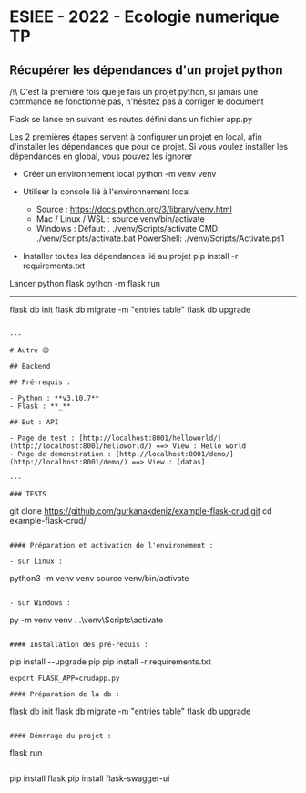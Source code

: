 # ESIEE - 2022 - Ecologie numerique TP

## Récupérer les dépendances d'un projet python
/!\ C'est la première fois que je fais un projet python, si jamais une commande ne fonctionne pas, n'hésitez pas à corriger le document

Flask se lance en suivant les routes défini dans un fichier app.py

Les 2 premières étapes servent à configurer un projet en local, afin d'installer les dépendances que pour ce projet.
Si vous voulez installer les dépendances en global, vous pouvez les ignorer

- Créer un environnement local
python -m venv venv

- Utiliser la console lié à l'environnement local
	- Source : https://docs.python.org/3/library/venv.html
	- Mac / Linux / WSL :
		source venv/bin/activate
	- Windows :
		Défaut: . ./venv/Scripts/activate
		CMD: ./venv/Scripts/activate.bat
		PowerShell: ./venv/Scripts/Activate.ps1

- Installer toutes les dépendances lié au projet
pip install -r requirements.txt

Lancer python flask
python -m flask run

---
flask db init
flask db migrate -m "entries table"
flask db upgrade
```

---

# Autre 😉

## Backend

## Pré-requis :

- Python : **v3.10.7**
- Flask : **_**

## But : API

- Page de test : [http://localhost:8001/helloworld/](http://localhost:8001/helloworld/) ==> View : Hello world
- Page de demonstration : [http://localhost:8001/demo/](http://localhost:8001/demo/) ==> View : [datas]

---

### TESTS

```
git clone https://github.com/gurkanakdeniz/example-flask-crud.git
cd example-flask-crud/
```

#### Préparation et activation de l'environement :

- sur Linux :

```
python3 -m venv venv
source venv/bin/activate
```

- sur Windows :

```
py -m venv venv
. .\venv\Scripts\activate
```

#### Installation des pré-requis :

```
pip install --upgrade pip
pip install -r requirements.txt
```
export FLASK_APP=crudapp.py

#### Préparation de la db :

```
flask db init
flask db migrate -m "entries table"
flask db upgrade
```

#### Démrrage du projet :

```
flask run
```

```
pip install flask
pip install flask-swagger-ui
```